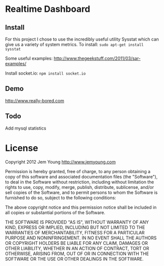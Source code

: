 Realtime Dashboard
=========

Install
---
For this project I chose to use the incredibly useful utility Sysstat which can give us a variety of system metrics. 
To install:
	```sudo apt-get install sysstat```
	
Some useful examples: http://www.thegeekstuff.com/2011/03/sar-examples/

Install socket.io:
```npm install socket.io```

Demo
---
http://www.really-bored.com


Todo
-----
Add mysql statistics


License
=======
Copyright 2012 Jem Young
http://www.jemyoung.com


Permission is hereby granted, free of charge, to any person obtaining
a copy of this software and associated documentation files (the
"Software"), to deal in the Software without restriction, including
without limitation the rights to use, copy, modify, merge, publish,
distribute, sublicense, and/or sell copies of the Software, and to
permit persons to whom the Software is furnished to do so, subject to
the following conditions:

The above copyright notice and this permission notice shall be
included in all copies or substantial portions of the Software.

THE SOFTWARE IS PROVIDED "AS IS", WITHOUT WARRANTY OF ANY KIND,
EXPRESS OR IMPLIED, INCLUDING BUT NOT LIMITED TO THE WARRANTIES OF
MERCHANTABILITY, FITNESS FOR A PARTICULAR PURPOSE AND
NONINFRINGEMENT. IN NO EVENT SHALL THE AUTHORS OR COPYRIGHT HOLDERS BE
LIABLE FOR ANY CLAIM, DAMAGES OR OTHER LIABILITY, WHETHER IN AN ACTION
OF CONTRACT, TORT OR OTHERWISE, ARISING FROM, OUT OF OR IN CONNECTION
WITH THE SOFTWARE OR THE USE OR OTHER DEALINGS IN THE SOFTWARE.